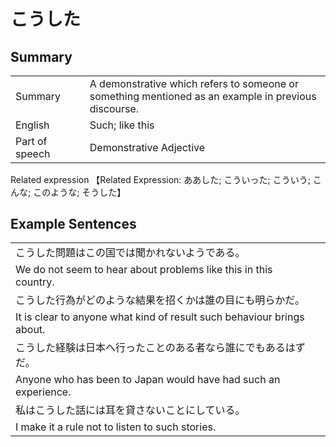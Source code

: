 # こうした

## Summary

<table><tr>   <td>Summary<td>   <td>A demonstrative which refers to someone or something mentioned as an example in previous discourse.</td><tr><tr>   <td>English<td>   <td>Such; like this</td><tr><tr>   <td>Part of speech<td>   <td>Demonstrative Adjective</td><tr></table><tr>   <td>Related expression<td>   <td>【Related Expression: ああした; こういった; こういう; こんな; このような; そうした】</td><tr></table></table>

## Example Sentences

<table><tr><td>こうした問題はこの国では聞かれないようである。<td><tr><tr><td>We do not seem to hear about problems like this in this country.<td><tr><tr><td>こうした行為がどのような結果を招くかは誰の目にも明らかだ。<td><tr><tr><td>It is clear to anyone what kind of result such behaviour brings about.<td><tr><tr><td>こうした経験は日本へ行ったことのある者なら誰にでもあるはずだ。<td><tr><tr><td>Anyone who has been to Japan would have had such an experience.<td><tr><tr><td>私はこうした話には耳を貸さないことにしている。<td><tr><tr><td>I make it a rule not to listen to such stories.<td><tr></table>

